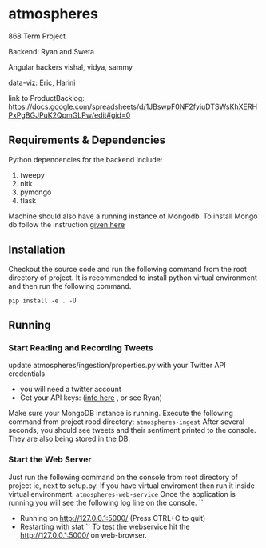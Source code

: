 # atmospheres
868 Term Project

Backend:
  Ryan and Sweta
  
Angular hackers
  vishal, vidya, sammy
  
data-viz:
  Eric, Harini
  
  link to  ProductBacklog:  https://docs.google.com/spreadsheets/d/1JBswpF0NF2fyiuDTSWsKhXERHPxPgBGJPuK2QpmGLPw/edit#gid=0


## Requirements & Dependencies
Python dependencies for the backend include:

 1. tweepy
 2. nltk
 3. pymongo
 4. flask

Machine should also have a running instance of Mongodb. To install  Mongo db follow the instruction [given here](http://docs.mongodb.org/manual/tutorial/install-mongodb-on-os-x/)

## Installation
Checkout the source code and run the following command from the root directory of project. It is recommended to install python
virtual environment and then run the following command.

``pip install -e . -U``

## Running

### Start Reading and Recording Tweets
update atmospheres/ingestion/properties.py with your Twitter API credentials 
* you will need a twitter account
* Get your API keys: ([info here](https://twittercommunity.com/t/how-to-get-my-api-key/7033) , or see Ryan)

Make sure your MongoDB instance is running.  Execute the following command from project rood directory:
``atmospheres-ingest``
After several seconds, you should see tweets and their sentiment printed to the console.  They are also being stored in the DB.

### Start the Web Server
Just run the following command on the console from root directory of project ie, next to setup.py. If you have virtual enviroment then run it inside virtual environment.
``atmospheres-web-service``
Once the application is running you will see the following log line on the console.
``
 * Running on http://127.0.0.1:5000/ (Press CTRL+C to quit)
 * Restarting with stat
 ``
 To test the webservice hit the http://127.0.0.1:5000/ on web-browser.
